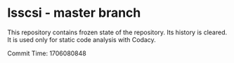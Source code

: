 # lsscsi - master branch

This repository contains frozen state of the repository.
Its history is cleared. It is used only for static code
analysis with Codacy.

Commit Time: 1706080848